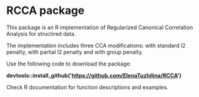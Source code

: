 # RCCA package

This package is an R implementation of Regularized Canonical Correlation Analysis for structired data.

The implementation includes three CCA modifications: with standard l2 penalty, with partial l2 penalty and with group penalty.

Use the following code to download the package:

**devtools::install_github('https://github.com/ElenaTuzhilina/RCCA')**

Check R documentation for function descriptions and examples.


